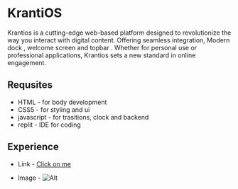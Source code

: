# KrantiOS

Krantios is a cutting-edge web-based platform designed to revolutionize the way you interact with digital content. Offering seamless integration, Modern dock , welcome screen and topbar . Whether for personal use or professional applications, Krantios sets a new standard in online engagement.

## Requsites

- HTML - for body development
- CSS5 - for styling and ui
- javascript - for trasitions, clock and backend
- replit - IDE for coding

## Experience 

- Link - [Click on me](https://nikhil.eu.org/projects/KrantiOS/locked-0091898/index.html)

- Image - ![Alt](https://i.ibb.co/bKpnyV5/krantios.gif)
